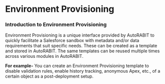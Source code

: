 # Environment Provisioning

### Introduction to Environment Provisioning <a href="#introduction-to-environment-provisioning" id="introduction-to-environment-provisioning"></a>

Environment Provisioning is a unique interface provided by AutoRABIT to quickly facilitate a Salesforce sandbox with metadata and/or data requirements that suit specific needs. These can be created as a template and stored in AutoRABIT. The same templates can be reused multiple times across various modules in AutoRABIT.

**For example-** You can create an Environment Provisioning template to disable validation rules, enable history tracking, anonymous Apex, etc., of a certain object as a post-deployment setup.

